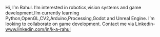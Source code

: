 Hi, I’m Rahul. I’m interested in robotics,vision systems and game development.I’m currently learning Python,OpenGL,CV2,Arduino,Processing,Godot and Unreal Engine. I’m looking to collaborate on game development.
Contact me via Linkedin- www.linkedin.com/in/k-a-rahul


